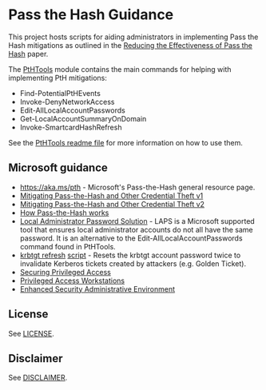 # Pass the Hash Guidance

This project hosts scripts for aiding administrators in implementing Pass the Hash mitigations as outlined in the [Reducing the Effectiveness of Pass the Hash](https://www.iad.gov/iad/library/ia-guidance/security-configuration/applications/reducing-the-effectiveness-of-pass-the-hash.cfm) paper.


The [PtHTools](./PtHTools/) module contains the main commands for helping with implementing PtH mitigations:

* Find-PotentialPtHEvents 
* Invoke-DenyNetworkAccess 
* Edit-AllLocalAccountPasswords 
* Get-LocalAccountSummaryOnDomain 
* Invoke-SmartcardHashRefresh 
 
See the [PtHTools readme file](./PtHTools/README.md) for more information on how to use them.

## Microsoft guidance
* https://aka.ms/pth - Microsoft's Pass-the-Hash general resource page.
* [Mitigating Pass-the-Hash and Other Credential Theft v1](http://download.microsoft.com/download/7/7/A/77ABC5BD-8320-41AF-863C-6ECFB10CB4B9/Mitigating%20Pass-the-Hash%20(PtH)%20Attacks%20and%20Other%20Credential%20Theft%20Techniques_English.pdf)
* [Mitigating Pass-the-Hash and Other Credential Theft v2](http://download.microsoft.com/download/7/7/A/77ABC5BD-8320-41AF-863C-6ECFB10CB4B9/Mitigating-Pass-the-Hash-Attacks-and-Other-Credential-Theft-Version-2.pdf)
* [How Pass-the-Hash works](http://download.microsoft.com/download/C/3/B/C3BD2D13-FC9B-4FAB-A1E7-43FC5DE5CFB2/PassTheHashAttack-DataSheet.pdf)
* [Local Administrator Password Solution](https://aka.ms/laps) - LAPS is a Microsoft supported tool that ensures local administrator accounts do not all have the same password. It is an alternative to the Edit-AllLocalAccountPasswords command found in PtHTools.
* [krbtgt refresh](http://blogs.microsoft.com/microsoftsecure/2015/02/11/krbtgt-account-password-reset-scripts-now-available-for-customers/) [script](http://blogs.microsoft.com/microsoftsecure/2015/02/11/krbtgt-account-password-reset-scripts-now-available-for-customers/) - Resets the krbtgt account password twice to invalidate Kerberos tickets created by attackers (e.g. Golden Ticket).
* [Securing Privileged Access](https://technet.microsoft.com/en-us/windows-server-docs/security/securing-privileged-access/securing-privileged-access)
* [Privileged Access Workstations](http://aka.ms/cyberpaw)
* [Enhanced Security Administrative Environment](http://aka.ms/ESAE)

## License
See [LICENSE](./LICENSE.md).

## Disclaimer
See [DISCLAIMER](./DISCLAIMER.md).